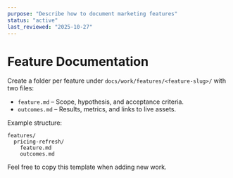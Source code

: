 ```yaml
---
purpose: "Describe how to document marketing features"
status: "active"
last_reviewed: "2025-10-27"
---
```


# Feature Documentation

Create a folder per feature under `docs/work/features/<feature-slug>/` with two files:

- `feature.md` – Scope, hypothesis, and acceptance criteria.
- `outcomes.md` – Results, metrics, and links to live assets.

Example structure:

```
features/
  pricing-refresh/
    feature.md
    outcomes.md
```

Feel free to copy this template when adding new work.
